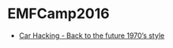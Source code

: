 # EMFCamp2016

* [Car Hacking - Back to the future 1970’s style](emfcamp16_Car_Hacking_Back_to_the_future_1970s_style)

